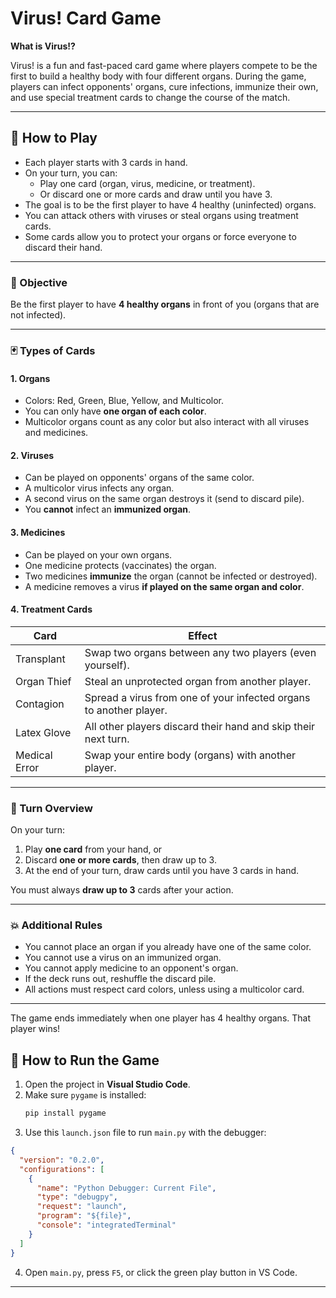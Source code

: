# Virus! Card Game
**What is Virus!?**

Virus! is a fun and fast-paced card game where players compete to be the first to build a healthy body with four different organs. During the game, players can infect opponents' organs, cure infections, immunize their own, and use special treatment cards to change the course of the match.

---

## 🎲 How to Play

- Each player starts with 3 cards in hand.
- On your turn, you can:
  - Play one card (organ, virus, medicine, or treatment).
  - Or discard one or more cards and draw until you have 3.
- The goal is to be the first player to have 4 healthy (uninfected) organs.
- You can attack others with viruses or steal organs using treatment cards.
- Some cards allow you to protect your organs or force everyone to discard their hand.

---

### 🎯 Objective

Be the first player to have **4 healthy organs** in front of you (organs that are not infected).

---

### 🃏 Types of Cards

#### 1. Organs

- Colors: Red, Green, Blue, Yellow, and Multicolor.
- You can only have **one organ of each color**.
- Multicolor organs count as any color but also interact with all viruses and medicines.

#### 2. Viruses

- Can be played on opponents' organs of the same color.
- A multicolor virus infects any organ.
- A second virus on the same organ destroys it (send to discard pile).
- You **cannot** infect an **immunized organ**.

#### 3. Medicines

- Can be played on your own organs.
- One medicine protects (vaccinates) the organ.
- Two medicines **immunize** the organ (cannot be infected or destroyed).
- A medicine removes a virus **if played on the same organ and color**.

#### 4. Treatment Cards

| Card          | Effect                                                             |
| ------------- | ------------------------------------------------------------------ |
| Transplant    | Swap two organs between any two players (even yourself).           |
| Organ Thief   | Steal an unprotected organ from another player.                    |
| Contagion     | Spread a virus from one of your infected organs to another player. |
| Latex Glove   | All other players discard their hand and skip their next turn.     |
| Medical Error | Swap your entire body (organs) with another player.                |

---

### 🔁 Turn Overview

On your turn:

1. Play **one card** from your hand, or
2. Discard **one or more cards**, then draw up to 3.
3. At the end of your turn, draw cards until you have 3 cards in hand.

You must always **draw up to 3** cards after your action.

---

### 💥 Additional Rules

- You cannot place an organ if you already have one of the same color.
- You cannot use a virus on an immunized organ.
- You cannot apply medicine to an opponent's organ.
- If the deck runs out, reshuffle the discard pile.
- All actions must respect card colors, unless using a multicolor card.

---

The game ends immediately when one player has 4 healthy organs. That player wins!

## 🚀 How to Run the Game

1. Open the project in **Visual Studio Code**.
2. Make sure `pygame` is installed:
   ```bash
   pip install pygame
   ```
3. Use this `launch.json` file to run `main.py` with the debugger:

```json
{
  "version": "0.2.0",
  "configurations": [
    {
      "name": "Python Debugger: Current File",
      "type": "debugpy",
      "request": "launch",
      "program": "${file}",
      "console": "integratedTerminal"
    }
  ]
}
```

4. Open `main.py`, press `F5`, or click the green play button in VS Code.

---
